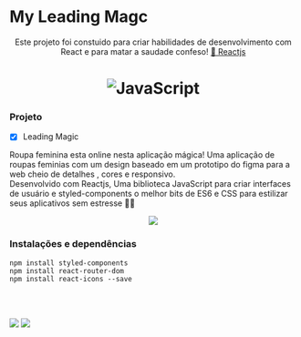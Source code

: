 # My Leading Magc
<p align="center">Este projeto foi constuido para criar habilidades de desenvolvimento com React e para matar a saudade confeso! <a href="https://pt-br.reactjs.org/">🔗 Reactjs</a></p>

<h1 align="center">
  <img alt="JavaScript" title="#JavaScript" src="https://media.giphy.com/media/TLxoMSMaqpJd8WCIal/giphy.gif" />
</h1>




### Projeto

- [x] Leading Magic


Roupa feminina esta online nesta aplicação mágica!
Uma aplicação de roupas feminias com um design baseado em um prototipo do figma para a web cheio de detalhes , cores e responsivo. <br>
Desenvolvido com Reactjs, Uma biblioteca JavaScript para criar interfaces de usuário e styled-components o melhor bits de ES6 e CSS para estilizar seus aplicativos sem estresse 💅🏾

<p align="center"><img src="https://media.giphy.com/media/hgUVeqN4AMgT8D1hrM/giphy.gif
"/></p>




### Instalações e dependências

``` 
npm install styled-components 
npm install react-router-dom
npm install react-icons --save

```

<br><br>

[<img src="https://img.shields.io/badge/medium-%2312100E.svg?&style=for-the-badge&logo=medium&logoColor=white" />](https://devmarilia-frontend.medium.com/)  [<img src="https://img.shields.io/badge/linkedin-%230077B5.svg?&style=for-the-badge&logo=linkedin&logoColor=white" />](https://www.linkedin.com/in/mar%C3%ADlia-lemos-b2565316a/)
